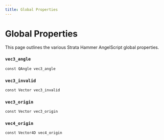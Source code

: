 ```yaml
---
title: Global Properties
---
```


# Global Properties

This page outlines the various Strata Hammer AngelScript global properties.

### `vec3_angle`

```as
const QAngle vec3_angle
```

### `vec3_invalid`

```as
const Vector vec3_invalid
```

### `vec3_origin`

```as
const Vector vec3_origin
```

### `vec4_origin`

```as
const Vector4D vec4_origin
```
